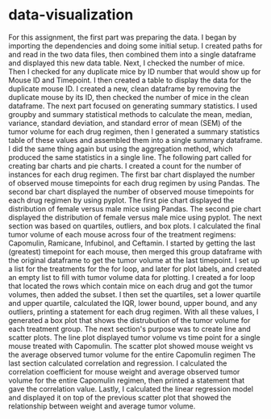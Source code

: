 # data-visualization
For this assignment, the first part was preparing the data.
I began by importing the dependencies and doing some initial setup.
I created paths for and read in the two data files, then combined them into a single dataframe and displayed this new data table.
Next, I checked the number of mice.
Then I checked for any duplicate mice by ID number that would show up for Mouse ID and Timepoint.
I then created a table to display the data for the duplicate mouse ID.
I created a new, clean dataframe by removing the duplicate mouse by its ID, then checked the number of mice in the clean dataframe.
The next part focused on generating summary statistics.
I used groupby and summary statistical methods to calculate the mean, median, variance, standard deviation, and standard error of mean (SEM) of the tumor volume for each drug regimen, then I generated a summary statistics table of these values and assembled them into a single summary dataframe.
I did the same thing again but using the aggregation method, which produced the same statistics in a single line.
The following part called for creating bar charts and pie charts.
I created a count for the number of instances for each drug regimen.
The first bar chart displayed the number of observed mouse timepoints for each drug regimen by using Pandas.
The second bar chart displayed the number of observed mouse timepoints for each drug regimen by using pyplot.
The first pie chart displayed the distribution of female versus male mice using Pandas.
The second pie chart displayed the distribution of female versus male mice using pyplot.
The next section was based on quartiles, outliers, and box plots.
I calculated the final tumor volume of each mouse across four of the treatment regimens:  Capomulin, Ramicane, Infubinol, and Ceftamin.
I started by getting the last (greatest) timepoint for each mouse, then merged this group dataframe with the original dataframe to get the tumor volume at the last timepoint.
I set up a list for the treatments for the for loop, and later for plot labels, and created an empty list to fill with tumor volume data for plotting.
I created a for loop that located the rows which contain mice on each drug and got the tumor volumes, then added the subset.
I then set the quartiles, set a lower quartile and upper quartile, calculated the IQR, lower bound, upper bound, and any outliers, printing a statement for each drug regimen.
With all these values, I generated a box plot that shows the distrubution of the tumor volume for each treatment group.
The next section's purpose was to create line and scatter plots.
The line plot displayed tumor volume vs time point for a single mouse treated with Capomulin.
The scatter plot showed mouse weight vs the average observed tumor volume for the entire Capomulin regimen
The last section calculated correlation and regression.
I calculated the correlation coefficient for mouse weight and average observed tumor volume for the entire Capomulin regimen, then printed a statement that gave the correlation value.
Lastly, I calculated the linear regression model and displayed it on top of the previous scatter plot that showed the relationship between weight and average tumor volume.
